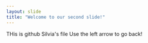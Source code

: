 ```yaml
---
layout: slide
title: "Welcome to our second slide!"
---
```

THis is github Silvia's file
Use the left arrow to go back!